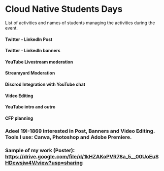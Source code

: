 # Cloud Native Students Days
List of activities and names of students managing the activities during the event.

#### Twitter - LinkedIn Post

#### Twitter - LinkedIn banners 

#### YouTube Livestream moderation 

#### Streamyard Moderation 

#### Discrod Integration with YouTube chat

#### Video Editing 

#### YouTube intro and outro 

#### CFP planning 



### Adeel 19I-1869 interested in Post, Banners and Video Editing. Tools I use: Canva, Photoshop and Adobe Premiere. 
### Sample of my work (Poster): https://drive.google.com/file/d/1kHZAKoPVR78a_5__00UoEuSHDcwsjw4V/view?usp=sharing
